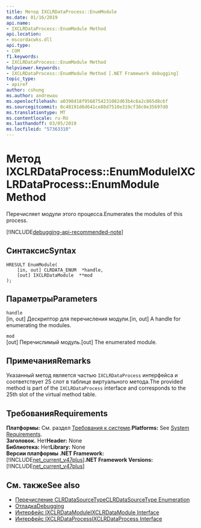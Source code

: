 ```yaml
---
title: Метод IXCLRDataProcess::EnumModule
ms.date: 01/16/2019
api.name:
- IXCLRDataProcess::EnumModule Method
api.location:
- mscordacwks.dll
api.type:
- COM
f1.keywords:
- IXCLRDataProcess::EnumModule Method
helpviewer.keywords:
- IXCLRDataProcess::EnumModule Method [.NET Framework debugging]
topic_type:
- apiref
author: cshung
ms.author: andrewau
ms.openlocfilehash: a0398d18f9568754231082d63b4c6a2c865d8c6f
ms.sourcegitcommit: 0c48191d6d641ce88d7510e319cf38c0e35697d0
ms.translationtype: MT
ms.contentlocale: ru-RU
ms.lasthandoff: 03/05/2019
ms.locfileid: "57363310"
---
```

# <a name="ixclrdataprocessenummodule-method"></a><span data-ttu-id="0bf4e-102">Метод IXCLRDataProcess::EnumModule</span><span class="sxs-lookup"><span data-stu-id="0bf4e-102">IXCLRDataProcess::EnumModule Method</span></span>

<span data-ttu-id="0bf4e-103">Перечисляет модули этого процесса.</span><span class="sxs-lookup"><span data-stu-id="0bf4e-103">Enumerates the modules of this process.</span></span>

[!INCLUDE[debugging-api-recommended-note](../../../../includes/debugging-api-recommended-note.md)]

## <a name="syntax"></a><span data-ttu-id="0bf4e-104">Синтаксис</span><span class="sxs-lookup"><span data-stu-id="0bf4e-104">Syntax</span></span>

```
HRESULT EnumModule(
    [in, out] CLRDATA_ENUM  *handle,
    [out] IXCLRDataModule  **mod
);
```

## <a name="parameters"></a><span data-ttu-id="0bf4e-105">Параметры</span><span class="sxs-lookup"><span data-stu-id="0bf4e-105">Parameters</span></span>

`handle`\
<span data-ttu-id="0bf4e-106">[in, out] Дескриптор для перечисления модули.</span><span class="sxs-lookup"><span data-stu-id="0bf4e-106">[in, out] A handle for enumerating the modules.</span></span>

`mod`\
<span data-ttu-id="0bf4e-107">[out] Перечислимый модуль.</span><span class="sxs-lookup"><span data-stu-id="0bf4e-107">[out] The enumerated module.</span></span>

## <a name="remarks"></a><span data-ttu-id="0bf4e-108">Примечания</span><span class="sxs-lookup"><span data-stu-id="0bf4e-108">Remarks</span></span>

<span data-ttu-id="0bf4e-109">Указанный метод является частью `IXCLRDataProcess` интерфейса и соответствует 25 слот в таблице виртуального метода.</span><span class="sxs-lookup"><span data-stu-id="0bf4e-109">The provided method is part of the `IXCLRDataProcess` interface and corresponds to the 25th slot of the virtual method table.</span></span>

## <a name="requirements"></a><span data-ttu-id="0bf4e-110">Требования</span><span class="sxs-lookup"><span data-stu-id="0bf4e-110">Requirements</span></span>

<span data-ttu-id="0bf4e-111">**Платформы:** См. раздел [Требования к системе](../../../../docs/framework/get-started/system-requirements.md).</span><span class="sxs-lookup"><span data-stu-id="0bf4e-111">**Platforms:** See [System Requirements](../../../../docs/framework/get-started/system-requirements.md).</span></span>  
<span data-ttu-id="0bf4e-112">**Заголовок.** Нет</span><span class="sxs-lookup"><span data-stu-id="0bf4e-112">**Header:** None</span></span>  
<span data-ttu-id="0bf4e-113">**Библиотека:** Нет</span><span class="sxs-lookup"><span data-stu-id="0bf4e-113">**Library:** None</span></span>  
<span data-ttu-id="0bf4e-114">**Версии платформы .NET Framework:** [!INCLUDE[net_current_v47plus](../../../../includes/net-current-v47plus.md)]</span><span class="sxs-lookup"><span data-stu-id="0bf4e-114">**.NET Framework Versions:** [!INCLUDE[net_current_v47plus](../../../../includes/net-current-v47plus.md)]</span></span>  

## <a name="see-also"></a><span data-ttu-id="0bf4e-115">См. также</span><span class="sxs-lookup"><span data-stu-id="0bf4e-115">See also</span></span>

- [<span data-ttu-id="0bf4e-116">Перечисление CLRDataSourceType</span><span class="sxs-lookup"><span data-stu-id="0bf4e-116">CLRDataSourceType Enumeration</span></span>](clrdatasourcetype-enumeration.md)
- [<span data-ttu-id="0bf4e-117">Отладка</span><span class="sxs-lookup"><span data-stu-id="0bf4e-117">Debugging</span></span>](index.md)
- [<span data-ttu-id="0bf4e-118">Интерфейс IXCLRDataModule</span><span class="sxs-lookup"><span data-stu-id="0bf4e-118">IXCLRDataModule Interface</span></span>](ixclrdatamodule-interface.md)
- [<span data-ttu-id="0bf4e-119">Интерфейс IXCLRDataProcess</span><span class="sxs-lookup"><span data-stu-id="0bf4e-119">IXCLRDataProcess Interface</span></span>](ixclrdataprocess-interface.md)
